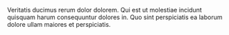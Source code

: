 Veritatis ducimus rerum dolor dolorem. Qui est ut molestiae incidunt quisquam harum consequuntur dolores in. Quo sint perspiciatis ea laborum dolore ullam maiores et perspiciatis.